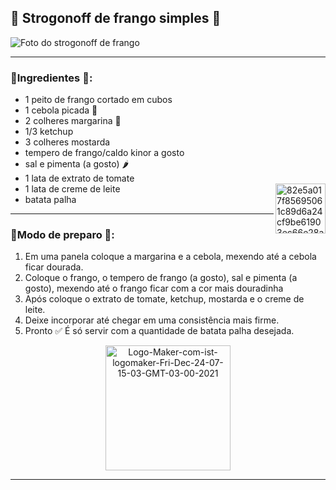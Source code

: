 ## 🔵 Strogonoff de frango simples 🥘
![Foto do strogonoff de frango](https://i.ibb.co/px8Db3H/strogonoff-de-frango.jpg)

---

### 🔸Ingredientes 📝:

- 1 peito de frango cortado em cubos
- 1 cebola picada 🧅
- 2 colheres margarina 🧈
- 1/3 ketchup
- 3 colheres mostarda
- tempero de frango/caldo kinor a gosto
- sal e pimenta (a gosto) 🌶️
- 1 lata de extrato de tomate
- 1 lata de creme de leite  <a href="https://imgbb.com/"><img align= "right" height="80" src="https://i.ibb.co/gZ9h08L/82e5a017f85695061c89d6a24cf9be61903ec66e28ab1f1250f8e731e3d3359a-0.gif" alt="82e5a017f85695061c89d6a24cf9be61903ec66e28ab1f1250f8e731e3d3359a-0" border="0" /></a>
- batata palha

---

### 🔸Modo de preparo 💬: 

1. Em uma panela coloque a margarina e a cebola, mexendo até a cebola ficar dourada.
2. Coloque o frango, o tempero de frango (a gosto), sal e pimenta (a gosto), mexendo até o frango ficar com a cor mais douradinha
3. Após coloque o extrato de tomate, ketchup, mostarda e o creme de leite.
4. Deixe incorporar até chegar em uma consistência mais firme. 
5. Pronto ✅ É só servir com a quantidade de batata palha desejada.

<div align= "center">
   <a href="https://ibb.co/sKbGLL7">
     <img height= "200" src="https://i.ibb.co/3p4qttK/Logo-Maker-com-ist-logomaker-Fri-Dec-24-07-15-03-GMT-03-00-2021.png" alt="Logo-Maker-com-ist-logomaker-Fri-Dec-24-07-15-03-GMT-03-00-2021" border="0" /></a>
</div>

---

